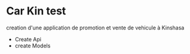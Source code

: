# Car Kin test

creation d'une application de promotion et vente de vehicule à Kinshasa

- Create Api
- create Models
